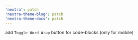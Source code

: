 ```yaml
---
'nextra': patch
'nextra-theme-blog': patch
'nextra-theme-docs': patch
---
```


add `Toggle Word Wrap` button for code-blocks (only for mobile)
